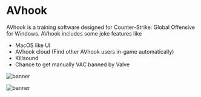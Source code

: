 # AVhook
AVhook is a training software designed for Counter-Strike: Global Offensive for Windows. AVhook includes some joke features like

* MacOS like UI
* AVhook cloud (Find other AVhook users in-game automatically)
* Killsound
* Chance to get manually VAC banned by Valve


![banner](https://i.imgur.com/B1nlROm.png)

![banner](https://avhook.ru/wp-content/uploads/2022/08/image.png)
